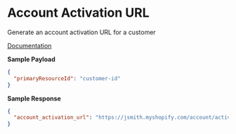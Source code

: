 # Account Activation URL
Generate an account activation URL for a customer

[Documentation](https://shopify.dev/docs/api/admin-rest/2023-01/resources/customer)

**Sample Payload**

```json
{
  "primaryResourceId": "customer-id"
}
```

**Sample Response**
```json
{
  "account_activation_url": "https://jsmith.myshopify.com/account/activate/207119551/16c9ae961139da3a6a96340fbb057ecf-1675349581"
}
```